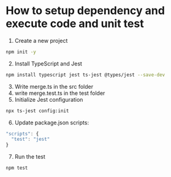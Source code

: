 <h1>How to setup dependency and execute code and unit test</h1>

1. Create a new project
```bash
npm init -y
```
2. Install TypeScript and Jest
```bash
npm install typescript jest ts-jest @types/jest --save-dev
```
3. Write merge.ts in the src folder
4. write merge.test.ts in the test folder
5. Initialize Jest configuration
```bash
npx ts-jest config:init
```
6. Update package.json scripts:
```typescript
"scripts": {
  "test": "jest"
}
```
7. Run the test
```bash
npm test
```


